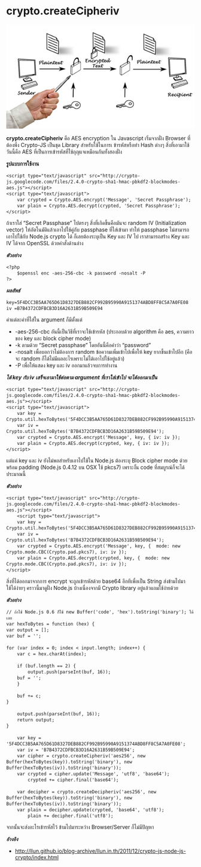 crypto.createCipheriv
===================

![](../images/end-to-end-encryption.jpg)

 **crypto.createCipheriv** คือ AES encryption ใน Javascript
 เริ่มจากฝั่ง Browser ที่ต้องพึ่ง Crypto-JS เป็นชุด Library สำหรับใช้ในการเ
 ข้ารหัสหรือทำ Hash ต่างๆ สิ่งที่เอามาใช้วันนี้คือ AES ที่เป็นการเข้ารหัสที่ใช้กุญแจเหมือนกันทั้งสองฝั่ง

 **รูปแบบการใช้งาน**

    <script type="text/javascript" src="http://crypto-js.googlecode.com/files/2.4.0-crypto-sha1-hmac-pbkdf2-blockmodes-aes.js"></script>
    <script type="text/javascript">
        var crypted = Crypto.AES.encrypt('Message', 'Secret Passphrase');
        var plain = Crypto.AES.decrypt(crypted, 'Secret Passphrase');
    </script>

ถ้าเราใส่ “Secret Passphase” ไปตรงๆ สิ่งที่เกิดขึ้นคือมันจะ random IV (Initialization vector)
ให้อัตโนมัติแล้วเอาไปใช้คู่กับ passphase ที่ใส่เข้ามา ทำให้ passphase ไม่สามารถเอาไปใช้กับ Node.js crypto
ได้ ก็เลยต้องระบุเป็น Key และ IV ไป เราสามารถสร้าง Key และ IV ได้จาก OpenSSL ด้วยคำสั่งด้านล่าง

***ตัวอย่าง***

    <?php
        $openssl enc -aes-256-cbc -k password -nosalt -P
    ?>

***ผลลัพธ์***

    key=5F4DCC3B5AA765D61D8327DEB882CF992B95990A9151374ABD8FF8C5A7A0FE08
    iv =B7B4372CDFBCB3D16A2631B59B509E94

ค่าแต่ละค่าที่ใส่ใน argument ก็มีตั้งแต่
- -aes-256-cbc อันนี้เป็นวิธีที่เราจะใช้เข้ารหัส (ประกอบด้วย algorithm คือ aes, ความยาวของ key และ block cipher mode)
- -k ตามด้วย “Secret passphase” โดยอันนี้คือคำว่า “password”
- -nosalt เพื่อบอกว่าไม่ต้องการ random ข้อความเพิ่มเข้าไปเพื่อให้ key ยากขึ้นเข้าไปอีก (คือจะ random ก็ได้ไม่มีผลอะไรเพราะไม่ได้เอาไปใช้อยู่แล้ว)
- -P เพื่อให้แสดง key และ iv ออกมาแล้วจบการทำงาน

***ได้ key กับ iv เสร็จเอามาใช้ต่อตาม argument ที่เราใส่เข้าไป จะได้ออกมาเป็น***

    <script type="text/javascript" src="http://crypto-js.googlecode.com/files/2.4.0-crypto-sha1-hmac-pbkdf2-blockmodes-aes.js"></script>
    <script type="text/javascript">
        var key = Crypto.util.hexToBytes('5F4DCC3B5AA765D61D8327DEB882CF992B95990A9151374ABD8FF8C5A7A0FE08');
        var iv = Crypto.util.hexToBytes('B7B4372CDFBCB3D16A2631B59B509E94');
        var crypted = Crypto.AES.encrypt('Message', key, { iv: iv });
        var plain = Crypto.AES.decrypt(crypted, key, { iv: iv });
    </script>

แต่แค่ key และ iv ยังไม่พอสำหรับเอาไปใช้ใน Node.js ต้องระบุ Block cipher mode ด้วยพร้อม 
padding (Node.js 0.4.12 บน OSX ใช้ pkcs7) เพราะงั้น code ที่สมบูรณ์ก็จะได้ประมาณนี้

***ตัวอย่าง***

    <script type="text/javascript" src="http://crypto-js.googlecode.com/files/2.4.0-crypto-sha1-hmac-pbkdf2-blockmodes-aes.js"></script>
        <script type="text/javascript">
        var key = Crypto.util.hexToBytes('5F4DCC3B5AA765D61D8327DEB882CF992B95990A9151374ABD8FF8C5A7A0FE08');
        var iv = Crypto.util.hexToBytes('B7B4372CDFBCB3D16A2631B59B509E94');
        var crypted = Crypto.AES.encrypt('Message', key, {  mode: new Crypto.mode.CBC(Crypto.pad.pkcs7), iv: iv });
        var plain = Crypto.AES.decrypt(crypted, key, {  mode: new Crypto.mode.CBC(Crypto.pad.pkcs7), iv: iv });
    </script>

สิ่งที่ได้ออกมาจากการ encrypt จะถูกเข้ารหัสด้วย base64 อีกทีเพื่อเป็น String ส่งข้ามไปมาใช้ได้ง่ายๆ
คราวนี้มาดูฝั่ง Node.js บ้างเนื่องจากมี Crypto library อยู่แล้วแถมใช้ง่ายด้วย

***ตัวอย่าง***

    // ถ้าใช้ Node.js 0.6 ก็ใช้ new Buffer('code', 'hex').toString('binary'); ได้เลย
    var hexToBytes = function (hex) {
    var output = [];
    var buf = '';
      
    for (var index = 0; index < input.length; index++) {
        var c = hex.charAt(index);
        
        if (buf.length == 2) {
            output.push(parseInt(buf, 16));
        buf = '';
        } 
        
        buf += c;
    }
        
        output.push(parseInt(buf, 16));
        return output;
    } 
      
        var key = '5F4DCC3B5AA765D61D8327DEB882CF992B95990A9151374ABD8FF8C5A7A0FE08';
        var iv = 'B7B4372CDFBCB3D16A2631B59B509E94';
        var cipher = crypto.createCipheriv('aes256', new Buffer(hexToBytes(key)).toString('binary'), new Buffer(hexToBytes(iv)).toString('binary'));
        var crypted = cipher.update('Message', 'utf8', 'base64');
            crypted += cipher.final('base64');
      
        var decipher = crypto.createDecipheriv('aes256', new Buffer(hexToBytes(key)).toString('binary'), new Buffer(hexToBytes(iv)).toString('binary'));
        var plain = decipher.update(crypted, 'base64', 'utf8');
            plain += decipher.final('utf8');

จากนั้นจะส่งอะไรเข้ารหัสไว้ ข้ามไปมาระหว่าง Browser/Server ก็ไม่มีปัญหา

***อ้างอิง***
- <http://llun.github.io/blog-archive/llun.in.th/2011/12/crypto-js-node-js-crypto/index.html>